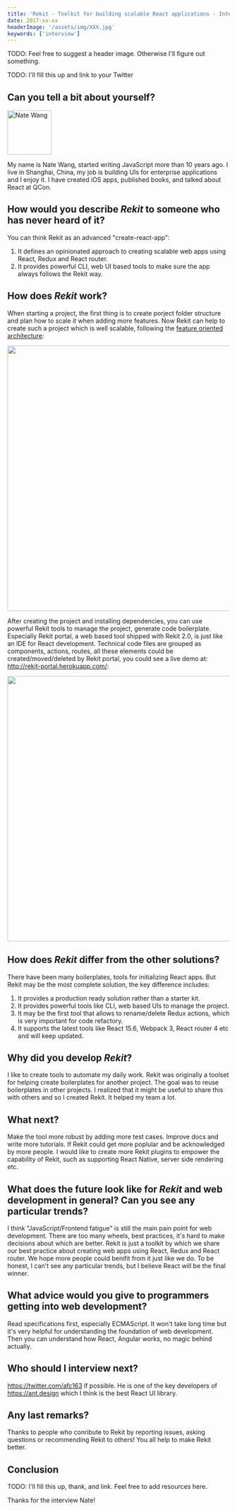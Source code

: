 ```yaml
---
title: 'Rekit - Toolkit for building scalable React applications - Interview with Nate Wang'
date: 2017-xx-xx
headerImage: '/assets/img/XXX.jpg'
keywords: ['interview']
---
```


TODO: Feel free to suggest a header image. Otherwise I'll figure out something.

TODO: I'll fill this up and link to your Twitter

## Can you tell a bit about yourself?

<p>
<span class="author">
  <img src="https://www.gravatar.com/avatar/9645266baa7fbac0823eee7dae06bbe4?s=200" alt="Nate Wang" class="author" width="100" height="100" />
</span>

</p>
My name is Nate Wang, started writing JavaScript more than 10 years ago. I live in Shanghai, China, my job is building UIs for enterprise applications and I enjoy it. I have created iOS apps, published books, and talked about React at QCon.

## How would you describe *Rekit* to someone who has never heard of it?
You can think Rekit as an advanced "create-react-app":
1. It defines an opinionated approach to creating scalable web apps using React, Redux and React router.
2. It provides powerful CLI, web UI based tools to make sure the app always follows the Rekit way.


## How does *Rekit* work?
When starting a project, the first thing is to create porject folder structure and plan how to scale it when adding more features. Now Rekit can help to create such a project which is well scalable, following the [feature oriented architecture](https://medium.com/@nate_wang/feature-oriented-architecture-for-web-applications-2b48e358afb0):

<img src="https://cdn-images-1.medium.com/max/1600/1*3lSb1nwK8vEd2UMhW1opHA.png?raw=true" width="600">

After creating the project and installing dependencies, you can use powerful Rekit tools to manage the project, generate code boilerplate. Especially Rekit portal, a web based tool shipped with Rekit 2.0, is just like an IDE for React development. Technical code files are grouped as components, actions, routes, all these elements could be created/moved/deleted by Rekit portal, you could see a live demo at: http://rekit-portal.herokuapp.com/:

<img src="https://cdn-images-1.medium.com/max/1600/1*zWWRwAmfXzRjZ4cRwlqkuQ.png?raw=true" width="600">

## How does *Rekit* differ from the other solutions?
There have been many boilerplates, tools for initializing React apps. But Rekit may be the most complete solution, the key difference includes:

1. It provides a production ready solution rather than a starter kit.
2. It provides powerful tools like CLI, web based UIs to manage the project.
3. It may be the first tool that allows to rename/delete Redux actions, which is very important for code refactory.
4. It supports the latest tools like React 15.6, Webpack 3, React router 4 etc and will keep updated.


## Why did you develop *Rekit*?
I like to create tools to automate my daily work. Rekit was originally a toolset for helping create boilerplates for another project. The goal was to reuse boilerplates in other projects. I realized that it might be useful to share this with others and so I created Rekit. It helped my team a lot.


## What next?
Make the tool more robust by adding more test cases. Improve docs and write more tutorials. If Rekit could get more poplular and be acknowledged by more people. I would like to create more Rekit plugins to empower the capability of Rekit, such as supporting React Native, server side rendering etc.


## What does the future look like for *Rekit* and web development in general? Can you see any particular trends?
I think "JavaScript/Frontend fatigue" is still the main pain point for web development. There are too many wheels, best practices, it's hard to make decisions about which are better. Rekit is just a toolkit by which we share our best practice about creating web apps using React, Redux and React router. We hope more people could benifit from it just like we do. To be honest, I can't see any particular trends, but I believe React will be the final winner.


## What advice would you give to programmers getting into web development?
Read specifications first, especially ECMAScript. It won't take long time but it's very helpful for understanding the foundation of web development. Then you can understand how React, Angular works, no magic behind actually.


## Who should I interview next?
https://twitter.com/afc163 if possible. He is one of the key developers of https://ant.design which I think is the best React UI library.


## Any last remarks?
Thanks to people who conribute to Rekit by reporting issues, asking questions or recommending Rekit to others! You all help to make Rekit better.


## Conclusion

TODO: I'll fill this up, thank, and link. Feel free to add resources here.

Thanks for the interview Nate!
